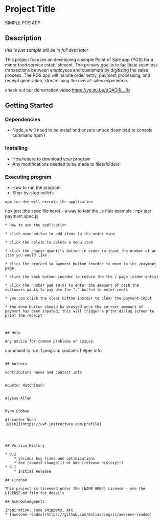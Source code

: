 # Project Title

SIMPLE POS APP 

## Description

*this is just sample will be in full dept later*

This project focuses on developing a simple Point of Sale app (POS) for a minor food service establishment.
The primary goal is to facilitate seamless transactions between employees and customers by digitizing the sales process.
The POS app will handle order entry, payment processing, and receipt generation, streamlining the overall sales experience.

check out our demstration video
https://youtu.be/dQAOi1i__Rs

## Getting Started

### Dependencies

* Node.js will need to be install and ensure unpon download to console command npm i 

### Installing

* How/where to download your program
* Any modifications needed to be made to files/folders

### Executing program

* How to run the program
* Step-by-step bullets
```
npm run dev will execute the application
```
npx jest (the spec file here) - a way to test the .js files 
example : npx jest payment.spec.js
```
* How to use the application

* click menu button to add items to the order view

* click the delete to delete a menu item

* click the change quantity button in order to input the number of an item you would like

* click the proceed to payment button inorder to move to the /payment page

* click the back button inorder to return the the / page (order-entry)

* click the number pad (0-9) to enter the ammount of cash the customers wants to pay use the "." button to enter cents

* you can click the clear button inorder to clear the payment-input 

* the done button should be pressed once the correct ammount of payment has been inputed, this will trigger a print dialog screen to print the receipt



## Help

Any advice for common problems or issues.
```
command to run if program contains helper info
```

## Authors

Contributors names and contact info


Houston Hutchinson


Alyssa Allen 


Ryan Godbee

Alexander Nunn
[@ain2](https://uwf.instructure.com/profile)




## Version History

* 0.2
    * Various bug fixes and optimizations
    * See [commit change]() or See [release history]()
* 0.1
    * Initial Release

## License

This project is licensed under the [NAME HERE] License - see the LICENSE.md file for details

## Acknowledgments

Inspiration, code snippets, etc.
* [awesome-readme](https://github.com/matiassingers/awesome-readme)
